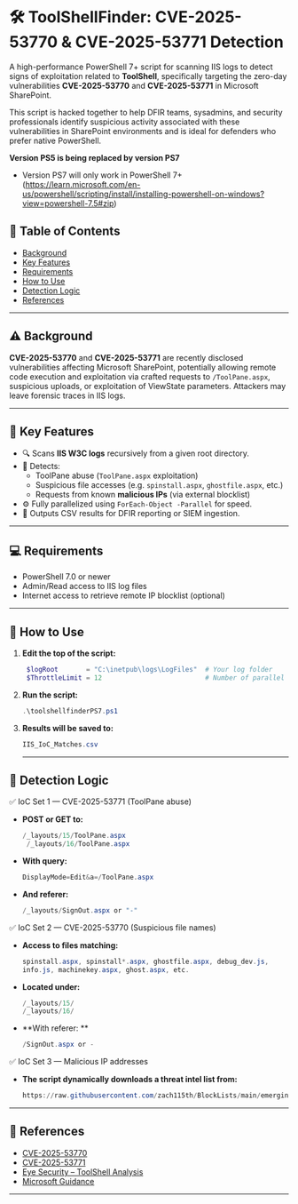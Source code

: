 # 🛠️ ToolShellFinder: CVE-2025-53770 & CVE-2025-53771 Detection

A high-performance PowerShell 7+ script for scanning IIS logs to detect signs of exploitation related to **ToolShell**, specifically targeting the zero-day vulnerabilities **CVE-2025-53770** and **CVE-2025-53771** in Microsoft SharePoint.

This script is hacked together to help DFIR teams, sysadmins, and security professionals identify suspicious activity associated with these vulnerabilities in SharePoint environments and is ideal for defenders who prefer native PowerShell.

**Version PS5 is being replaced by version PS7**
- Version PS7 will only work in PowerShell 7+ (https://learn.microsoft.com/en-us/powershell/scripting/install/installing-powershell-on-windows?view=powershell-7.5#zip)

## 📘 Table of Contents

- [Background](#background)
- [Key Features](#key-features)
- [Requirements](#requirements)
- [How to Use](#how-to-use)
- [Detection Logic](#detection-logic)
- [References](#references)

---

## ⚠️ Background

**CVE-2025-53770** and **CVE-2025-53771** are recently disclosed vulnerabilities affecting Microsoft SharePoint, potentially allowing remote code execution and exploitation via crafted requests to `/ToolPane.aspx`, suspicious uploads, or exploitation of ViewState parameters. Attackers may leave forensic traces in IIS logs.

---

## 📌 Key Features

- 🔍 Scans **IIS W3C logs** recursively from a given root directory.
- 🧠 Detects:
  - ToolPane abuse (`ToolPane.aspx` exploitation)
  - Suspicious file accesses (e.g. `spinstall.aspx`, `ghostfile.aspx`, etc.)
  - Requests from known **malicious IPs** (via external blocklist)
- ⚙️ Fully parallelized using `ForEach-Object -Parallel` for speed.
- 🧾 Outputs CSV results for DFIR reporting or SIEM ingestion.

---

## 💻 Requirements

- PowerShell 7.0 or newer
- Admin/Read access to IIS log files
- Internet access to retrieve remote IP blocklist (optional)

---

## 🚀 How to Use

1. **Edit the top of the script:**
   ```powershell
    $logRoot       = "C:\inetpub\logs\LogFiles"  # Your log folder
    $ThrottleLimit = 12                          # Number of parallel threads
   ```
2. **Run the script:**
   ```powershell
   .\toolshellfinderPS7.ps1
   ```
3. **Results will be saved to:**

   ```powershell
   IIS_IoC_Matches.csv
   ```

   ---

## 📌 Detection Logic

✅ IoC Set 1 — CVE-2025-53771 (ToolPane abuse)
   - **POST or GET to:**
     ```powershell
     /_layouts/15/ToolPane.aspx
      /_layouts/16/ToolPane.aspx
     ```
   - **With query:**
     ```powershell
     DisplayMode=Edit&a=/ToolPane.aspx
     ```
   - **And referer:**
      ```powershell
     /_layouts/SignOut.aspx or "-"
      ```
✅ IoC Set 2 — CVE-2025-53770 (Suspicious file names)
   - **Access to files matching:**
        ```powershell
        spinstall.aspx, spinstall*.aspx, ghostfile.aspx, debug_dev.js,
        info.js, machinekey.aspx, ghost.aspx, etc.
        ```
   - **Located under:**
        ```powershell
        /_layouts/15/
        /_layouts/16/
        ```
   - **With referer: **
        ```powershell
        /SignOut.aspx or -
        ```
✅ IoC Set 3 — Malicious IP addresses
   - **The script dynamically downloads a threat intel list from:**
        ```powershell
        https://raw.githubusercontent.com/zach115th/BlockLists/main/emerging-threats/2025/toolshell/toolshell_ips.txt
        ```

---

## 📎 References

- [CVE-2025-53770](https://nvd.nist.gov/vuln/detail/CVE-2025-53770)
- [CVE-2025-53771](https://nvd.nist.gov/vuln/detail/CVE-2025-53771)
- [Eye Security – ToolShell Analysis](https://research.eye.security/sharepoint-under-siege/)
- [Microsoft Guidance](https://msrc.microsoft.com/blog/2025/07/customer-guidance-for-sharepoint-vulnerability-cve-2025-53770/)

---
